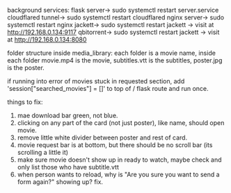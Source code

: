 background services:
flask server->          sudo systemctl restart server.service
cloudflared tunnel->    sudo systemctl restart cloudflared
nginx server->          sudo systemctl restart nginx
jackett->               sudo systemctl restart jackett -> visit at http://192.168.0.134:9117
qbitorrent->            sudo systemctl restart jackett -> visit at http://192.168.0.134:8080



folder structure inside media_library:
each folder is a movie name, 
inside each folder movie.mp4 is the movie, subtitles.vtt is the subtitles, poster.jpg is the poster.

if running into error of movies stuck in requested section, add 'session["searched_movies"] = []' to top of / flask route and run once.



things to fix:
1. mae download bar green, not blue.
2. clicking on any part of the card (not just poster), like name, should open movie.
3. remove little white divider between poster and rest of card.
4. movie request bar is at bottom, but there should be no scroll bar (its scrolling a little it)
5. make sure movie doesn't show up in ready to watch, maybe check and only list those who have subtitle.vtt
6. when person wants to reload, why is "Are you sure you want to send a form again?" showing up? fix.